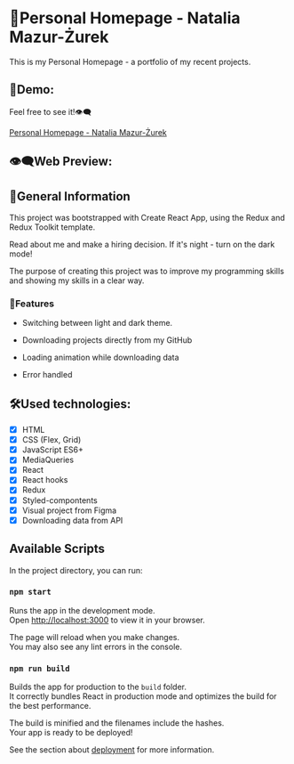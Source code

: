 # 📁Personal Homepage - Natalia Mazur-Żurek

This is my Personal Homepage - a portfolio of my recent projects. 
## 📌Demo:
Feel free to see it!👁‍🗨

[Personal Homepage - Natalia Mazur-Żurek](https://maxnatalia.github.io/personal-homepage/) 

## 👁‍🗨Web Preview:

## 📌General Information

This project was bootstrapped with Create React App, using the Redux and Redux Toolkit template.

Read about me and make a hiring decision. If it's night - turn on the dark mode!

The purpose of creating this project was to improve my programming skills and showing my skills in a clear way.

### 📎Features
- Switching between light and dark theme.

- Downloading projects directly from my GitHub

- Loading animation while downloading data

- Error handled


## 🛠Used technologies:
- [x] HTML
- [x] CSS (Flex, Grid)
- [x] JavaScript ES6+
- [x] MediaQueries
- [x] React
- [x] React hooks
- [x] Redux
- [x] Styled-compontents
- [x] Visual project from Figma
- [x] Downloading data from API
## Available Scripts

In the project directory, you can run:

### `npm start`

Runs the app in the development mode.\
Open [http://localhost:3000](http://localhost:3000) to view it in your browser.

The page will reload when you make changes.\
You may also see any lint errors in the console.
### `npm run build`

Builds the app for production to the `build` folder.\
It correctly bundles React in production mode and optimizes the build for the best performance.

The build is minified and the filenames include the hashes.\
Your app is ready to be deployed!

See the section about [deployment](https://facebook.github.io/create-react-app/docs/deployment) for more information.
